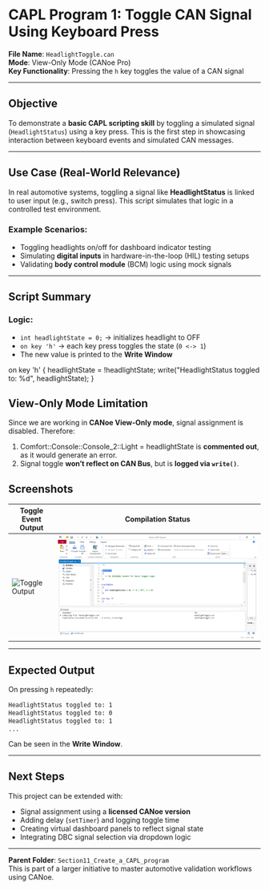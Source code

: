 # CAPL Program 1: Toggle CAN Signal Using Keyboard Press

**File Name**: `HeadlightToggle.can`  
**Mode**: View-Only Mode (CANoe Pro)  
**Key Functionality**: Pressing the `h` key toggles the value of a CAN signal

---

## Objective

To demonstrate a **basic CAPL scripting skill** by toggling a simulated signal (`HeadlightStatus`) using a key press.
This is the first step in showcasing interaction between keyboard events and simulated CAN messages.

---

## Use Case (Real-World Relevance)

In real automotive systems, toggling a signal like **HeadlightStatus** is linked to user input (e.g., switch press). This script simulates that logic in a controlled test environment.

### Example Scenarios:
- Toggling headlights on/off for dashboard indicator testing
- Simulating **digital inputs** in hardware-in-the-loop (HIL) testing setups
- Validating **body control module** (BCM) logic using mock signals

---

## Script Summary

### Logic:
- `int headlightState = 0;` → initializes headlight to OFF
- `on key 'h'` → each key press toggles the state (`0 <-> 1`)
- The new value is printed to the **Write Window**

on key 'h'
{
  headlightState = !headlightState;
  write("HeadlightStatus toggled to: %d", headlightState);
}

## View-Only Mode Limitation

Since we are working in **CANoe View-Only mode**, signal assignment is disabled. Therefore:

1. Comfort::Console::Console_2::Light = headlightState is **commented out**, as it would generate an error.  
2. Signal toggle **won’t reflect on CAN Bus**, but is **logged via `write()`**.


## Screenshots

| Toggle Event Output | Compilation Status |
|---------------------|--------------------|
| ![Toggle Output](headlight_toggle_demo.png) | ![Code Success](headlight_toggle_code_success.png) |

---

## Expected Output

On pressing `h` repeatedly:

```
HeadlightStatus toggled to: 1
HeadlightStatus toggled to: 0
HeadlightStatus toggled to: 1
...
```

Can be seen in the **Write Window**.

---

## Next Steps

This project can be extended with:
- Signal assignment using a **licensed CANoe version**
- Adding delay (`setTimer`) and logging toggle time
- Creating virtual dashboard panels to reflect signal state
- Integrating DBC signal selection via dropdown logic

---

**Parent Folder**: `Section11_Create_a_CAPL_program`  
This is part of a larger initiative to master automotive validation workflows using CANoe.